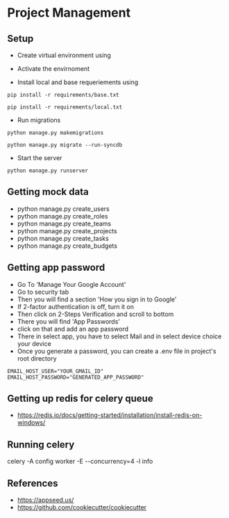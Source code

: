 # Project Management

## Setup

- Create virtual environment using

- Activate the envirnoment

- Install local and base requeriements using

```
pip install -r requirements/base.txt
```

```
pip install -r requirements/local.txt
```

- Run migrations

```
python manage.py makemigrations
```

```
python manage.py migrate --run-syncdb
```

- Start the server
```
python manage.py runserver
```

## Getting mock data
- python manage.py create_users
- python manage.py create_roles
- python manage.py create_teams
- python manage.py create_projects
- python manage.py create_tasks
- python manage.py create_budgets

## Getting app password 
- Go To 'Manage Your Google Account' 
- Go to security tab 
- Then you will find a section 'How you sign in to Google'
- If 2-factor authentication is off, turn it on
- Then click on 2-Steps Verification and scroll to bottom 
- There you will find 'App Passwords'
- click on that and add an app password
- There in select app, you have to select Mail and in select device choice your device
- Once you generate a password, you can create a .env file in project's root directory

```
EMAIL_HOST_USER="YOUR_GMAIL_ID"
EMAIL_HOST_PASSWORD="GENERATED_APP_PASSWORD"
```

## Getting up redis for celery queue
- https://redis.io/docs/getting-started/installation/install-redis-on-windows/

## Running celery

celery -A config worker -E --concurrency=4 -l info

## References 
- https://appseed.us/
- https://github.com/cookiecutter/cookiecutter
